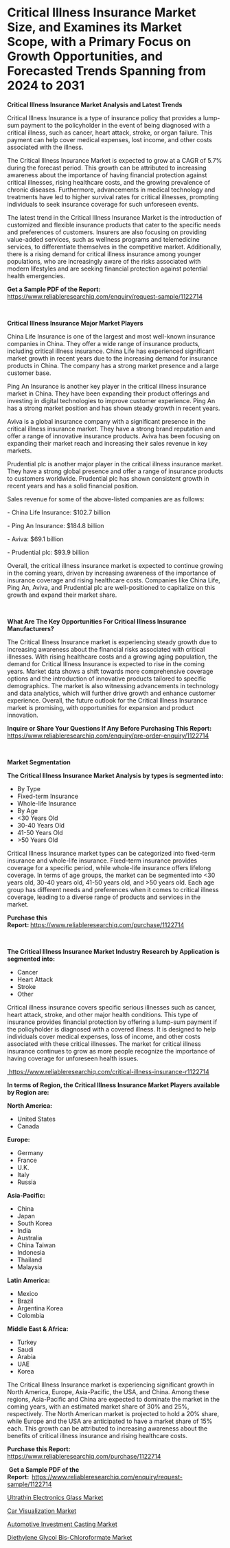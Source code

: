 <p><h1>Critical Illness Insurance Market Size, and Examines its Market Scope, with a Primary Focus on Growth Opportunities, and Forecasted Trends Spanning from 2024 to 2031</h1></p><p><strong>Critical Illness Insurance Market Analysis and Latest Trends</strong></p>
<p><p>Critical Illness Insurance is a type of insurance policy that provides a lump-sum payment to the policyholder in the event of being diagnosed with a critical illness, such as cancer, heart attack, stroke, or organ failure. This payment can help cover medical expenses, lost income, and other costs associated with the illness.</p><p>The Critical Illness Insurance Market is expected to grow at a CAGR of 5.7% during the forecast period. This growth can be attributed to increasing awareness about the importance of having financial protection against critical illnesses, rising healthcare costs, and the growing prevalence of chronic diseases. Furthermore, advancements in medical technology and treatments have led to higher survival rates for critical illnesses, prompting individuals to seek insurance coverage for such unforeseen events.</p><p>The latest trend in the Critical Illness Insurance Market is the introduction of customized and flexible insurance products that cater to the specific needs and preferences of customers. Insurers are also focusing on providing value-added services, such as wellness programs and telemedicine services, to differentiate themselves in the competitive market. Additionally, there is a rising demand for critical illness insurance among younger populations, who are increasingly aware of the risks associated with modern lifestyles and are seeking financial protection against potential health emergencies.</p></p>
<p><strong>Get a Sample PDF of the Report:&nbsp;</strong> <a href="https://www.reliableresearchiq.com/enquiry/request-sample/1122714">https://www.reliableresearchiq.com/enquiry/request-sample/1122714</a></p>
<p>&nbsp;</p>
<p><strong>Critical Illness Insurance Major Market Players</strong></p>
<p><p>China Life Insurance is one of the largest and most well-known insurance companies in China. They offer a wide range of insurance products, including critical illness insurance. China Life has experienced significant market growth in recent years due to the increasing demand for insurance products in China. The company has a strong market presence and a large customer base.</p><p>Ping An Insurance is another key player in the critical illness insurance market in China. They have been expanding their product offerings and investing in digital technologies to improve customer experience. Ping An has a strong market position and has shown steady growth in recent years.</p><p>Aviva is a global insurance company with a significant presence in the critical illness insurance market. They have a strong brand reputation and offer a range of innovative insurance products. Aviva has been focusing on expanding their market reach and increasing their sales revenue in key markets.</p><p>Prudential plc is another major player in the critical illness insurance market. They have a strong global presence and offer a range of insurance products to customers worldwide. Prudential plc has shown consistent growth in recent years and has a solid financial position.</p><p>Sales revenue for some of the above-listed companies are as follows:</p><p>- China Life Insurance: $102.7 billion</p><p>- Ping An Insurance: $184.8 billion</p><p>- Aviva: $69.1 billion</p><p>- Prudential plc: $93.9 billion</p><p>Overall, the critical illness insurance market is expected to continue growing in the coming years, driven by increasing awareness of the importance of insurance coverage and rising healthcare costs. Companies like China Life, Ping An, Aviva, and Prudential plc are well-positioned to capitalize on this growth and expand their market share.</p></p>
<p>&nbsp;</p>
<p><strong>What Are The Key Opportunities For Critical Illness Insurance Manufacturers?</strong></p>
<p><p>The Critical Illness Insurance market is experiencing steady growth due to increasing awareness about the financial risks associated with critical illnesses. With rising healthcare costs and a growing aging population, the demand for Critical Illness Insurance is expected to rise in the coming years. Market data shows a shift towards more comprehensive coverage options and the introduction of innovative products tailored to specific demographics. The market is also witnessing advancements in technology and data analytics, which will further drive growth and enhance customer experience. Overall, the future outlook for the Critical Illness Insurance market is promising, with opportunities for expansion and product innovation.</p></p>
<p><strong>Inquire or Share Your Questions If Any Before Purchasing This Report:</strong> <a href="https://www.reliableresearchiq.com/enquiry/pre-order-enquiry/1122714">https://www.reliableresearchiq.com/enquiry/pre-order-enquiry/1122714</a></p>
<p>&nbsp;</p>
<p><strong>Market Segmentation</strong></p>
<p><strong>The Critical Illness Insurance Market Analysis by types is segmented into:</strong></p>
<p><ul><li>By Type</li><li>Fixed-term Insurance</li><li>Whole-life Insurance</li><li>By Age</li><li><30 Years Old</li><li>30-40 Years Old</li><li>41-50 Years Old</li><li>>50 Years Old</li></ul></p>
<p><p>Critical Illness Insurance market types can be categorized into fixed-term insurance and whole-life insurance. Fixed-term insurance provides coverage for a specific period, while whole-life insurance offers lifelong coverage. In terms of age groups, the market can be segmented into <30 years old, 30-40 years old, 41-50 years old, and >50 years old. Each age group has different needs and preferences when it comes to critical illness coverage, leading to a diverse range of products and services in the market.</p></p>
<p><strong>Purchase this Report:&nbsp;</strong><a href="https://www.reliableresearchiq.com/purchase/1122714">https://www.reliableresearchiq.com/purchase/1122714</a></p>
<p>&nbsp;</p>
<p><strong>The Critical Illness Insurance Market Industry Research by Application is segmented into:</strong></p>
<p><ul><li>Cancer</li><li>Heart Attack</li><li>Stroke</li><li>Other</li></ul></p>
<p><p>Critical illness insurance covers specific serious illnesses such as cancer, heart attack, stroke, and other major health conditions. This type of insurance provides financial protection by offering a lump-sum payment if the policyholder is diagnosed with a covered illness. It is designed to help individuals cover medical expenses, loss of income, and other costs associated with these critical illnesses. The market for critical illness insurance continues to grow as more people recognize the importance of having coverage for unforeseen health issues.</p></p>
<p><a href="https://www.reliableresearchiq.com/critical-illness-insurance-r1122714">&nbsp;https://www.reliableresearchiq.com/critical-illness-insurance-r1122714</a></p>
<p><strong>In terms of Region, the Critical Illness Insurance Market Players available by Region are:</strong></p>
<p>
    <p> <strong> North America: </strong>
        <ul>
            <li>United States</li>
            <li>Canada</li>
        </ul>
        </p> 
    <p> <strong> Europe: </strong>
        <ul>
            <li>Germany</li>
            <li>France</li>
            <li>U.K.</li>
            <li>Italy</li>
            <li>Russia</li>
        </ul>
        </p> 
    <p> <strong> Asia-Pacific: </strong>
        <ul>
            <li>China</li>
            <li>Japan</li>
            <li>South Korea</li>
            <li>India</li>
            <li>Australia</li>
            <li>China Taiwan</li>
            <li>Indonesia</li>
            <li>Thailand</li>
            <li>Malaysia</li>
        </ul>
        </p> 
    <p> <strong> Latin America: </strong>
        <ul>
            <li>Mexico</li>
            <li>Brazil</li>
            <li>Argentina Korea</li>
            <li>Colombia</li>
        </ul>
        </p> 
    <p> <strong> Middle East & Africa: </strong>
        <ul>
            <li>Turkey</li>
            <li>Saudi</li>
            <li>Arabia</li>
            <li>UAE</li>
            <li>Korea</li>
        </ul>
    </p>
    </p>
<p><p>The Critical Illness Insurance market is experiencing significant growth in North America, Europe, Asia-Pacific, the USA, and China. Among these regions, Asia-Pacific and China are expected to dominate the market in the coming years, with an estimated market share of 30% and 25%, respectively. The North American market is projected to hold a 20% share, while Europe and the USA are anticipated to have a market share of 15% each. This growth can be attributed to increasing awareness about the benefits of critical illness insurance and rising healthcare costs.</p></p>
<p><strong>Purchase this Report: </strong><a href="https://www.reliableresearchiq.com/purchase/1122714">https://www.reliableresearchiq.com/purchase/1122714</a></p>
<p>&nbsp;<strong>Get a Sample PDF of the Report:&nbsp;&nbsp;</strong><a href="https://www.reliableresearchiq.com/enquiry/request-sample/1122714">https://www.reliableresearchiq.com/enquiry/request-sample/1122714</a></p>
<p><strong></strong></p>
<p><p><a href="https://medium.com/@jakobeblake51/global-ultrathin-electronics-glass-market-sector-types-applications-market-player-strategies-1d7532822ffb">Ultrathin Electronics Glass Market</a></p><p><a href="https://github.com/kishanagarner91/Market-Research-Report-List-1/blob/main/car-visualization-market.md">Car Visualization Market</a></p><p><a href="https://github.com/hrhzhypq19/Market-Research-Report-List-1/blob/main/automotive-investment-casting-market.md">Automotive Investment Casting Market</a></p><p><a href="https://medium.com/@amanda.hamilton54645/diethylene-glycol-bis-chloroformate-market-a-global-and-regional-analysis-focus-on-region-acb8d04c684d">Diethylene Glycol Bis-Chloroformate Market</a></p></p>